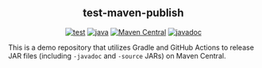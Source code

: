 
<div align="center">

## test-maven-publish

[![test](https://github.com/zhangt2333/test-maven-publish/actions/workflows/test.yml/badge.svg)](https://github.com/zhangt2333/test-maven-publish/actions/workflows/test.yml)
[![java](https://img.shields.io/badge/Java-17-informational)](http://openjdk.java.net/)
[![Maven Central](https://img.shields.io/maven-central/v/io.github.zhangt2333/test-maven-publish.svg)](https://search.maven.org/artifact/io.github.zhangt2333/test-maven-publish)
[![javadoc](https://javadoc.io/badge2/io.github.zhangt2333/test-maven-publish/javadoc.svg)](https://javadoc.io/doc/io.github.zhangt2333/test-maven-publish)

</div>

This is a demo repository that utilizes Gradle and GitHub Actions to release JAR files (including `-javadoc` and `-source` JARs) on Maven Central.
